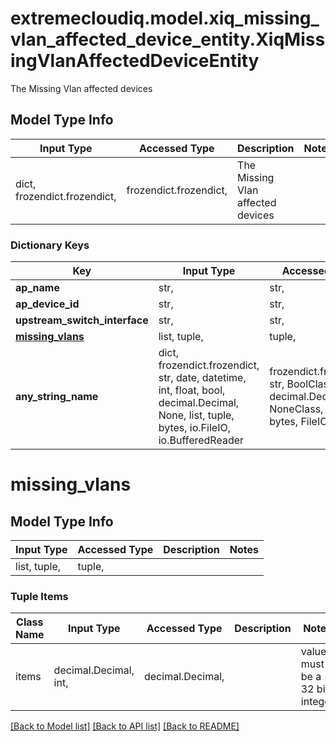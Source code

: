 # extremecloudiq.model.xiq_missing_vlan_affected_device_entity.XiqMissingVlanAffectedDeviceEntity

The Missing Vlan affected devices

## Model Type Info
Input Type | Accessed Type | Description | Notes
------------ | ------------- | ------------- | -------------
dict, frozendict.frozendict,  | frozendict.frozendict,  | The Missing Vlan affected devices | 

### Dictionary Keys
Key | Input Type | Accessed Type | Description | Notes
------------ | ------------- | ------------- | ------------- | -------------
**ap_name** | str,  | str,  |  | [optional] 
**ap_device_id** | str,  | str,  |  | [optional] 
**upstream_switch_interface** | str,  | str,  |  | [optional] 
**[missing_vlans](#missing_vlans)** | list, tuple,  | tuple,  |  | [optional] 
**any_string_name** | dict, frozendict.frozendict, str, date, datetime, int, float, bool, decimal.Decimal, None, list, tuple, bytes, io.FileIO, io.BufferedReader | frozendict.frozendict, str, BoolClass, decimal.Decimal, NoneClass, tuple, bytes, FileIO | any string name can be used but the value must be the correct type | [optional]

# missing_vlans

## Model Type Info
Input Type | Accessed Type | Description | Notes
------------ | ------------- | ------------- | -------------
list, tuple,  | tuple,  |  | 

### Tuple Items
Class Name | Input Type | Accessed Type | Description | Notes
------------- | ------------- | ------------- | ------------- | -------------
items | decimal.Decimal, int,  | decimal.Decimal,  |  | value must be a 32 bit integer

[[Back to Model list]](../../README.md#documentation-for-models) [[Back to API list]](../../README.md#documentation-for-api-endpoints) [[Back to README]](../../README.md)

